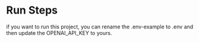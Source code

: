 # Run Steps

if you want to run this project, you can rename the .env-example to .env 
and then update the OPENAI_API_KEY to yours.